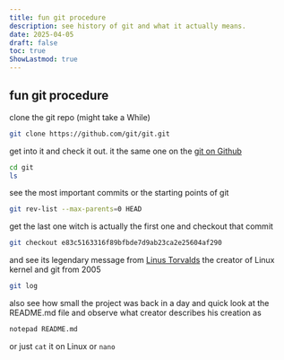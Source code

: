 ```yaml
---
title: fun git procedure
description: see history of git and what it actually means. 
date: 2025-04-05
draft: false
toc: true
ShowLastmod: true
---
```

## fun git procedure

clone the git repo (might take a While)

```bash
git clone https://github.com/git/git.git
```

get into it  and check it out. it the same one on the [git on Github](https://github.com/git/git)

```bash
cd git
ls
```

see the most important commits or the starting points of git

```bash
git rev-list --max-parents=0 HEAD
```

get the last one witch is actually the first one and checkout that commit

```bash
git checkout e83c5163316f89bfbde7d9ab23ca2e25604af290
```

and see its legendary message from [Linus Torvalds](https://en.wikipedia.org/wiki/Linus_Torvalds) the creator of Linux kernel and git from 2005

```bash
git log
```

also see how small the project was back in a day and quick look at the README.md file and observe what creator describes his creation as

```bash
notepad README.md
```

or just `cat` it on Linux or `nano`